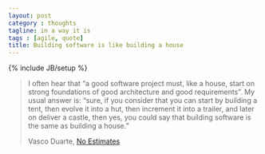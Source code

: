 ```yaml
---
layout: post
category : thoughts
tagline: in a way it is
tags : [agile, quote]
title: Building software is like building a house
---
```


{% include JB/setup %}


> I often hear that “a good software project must, like a house, start on strong foundations of good architecture and good requirements”. My usual answer is: “sure, if you consider that you can start by building a tent, then evolve it into a hut, then increment it into a trailer, and later on deliver a castle, then yes, you could say that building software is the same as building a house.”
>
> <footer>Vasco Duarte, <a href="http://noestimatesbook.com/">No Estimates</a></footer>


 [No Estimates]: http://noestimatesbook.com/